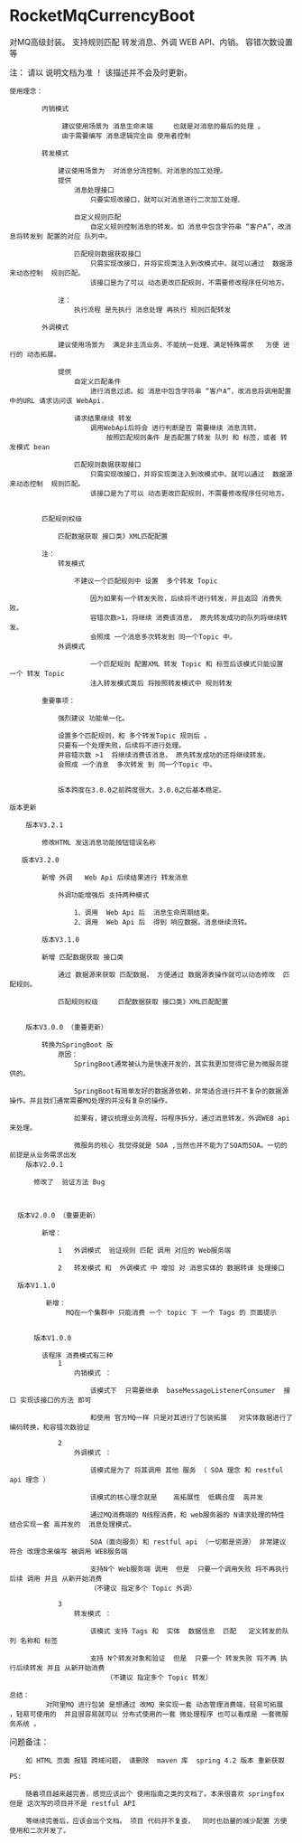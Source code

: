 # RocketMqCurrencyBoot
对MQ高级封装。 支持规则匹配 转发消息、外调 WEB API、内销。 容错次数设置等

注：
    请以 说明文档为准 ！ 该描述并不会及时更新。
    
    使用理念：
    
			内销模式 
				
				 建议使用场景为 消息生命末端     也就是对消息的最后的处理 。
				 由于需要编写 消息逻辑完全由 使用者控制
				 
			转发模式
				
				建议使用场景为  对消息分流控制、对消息的加工处理。
				提供 
					消息处理接口
					 	只要实现改接口，就可以对消息进行二次加工处理、
					 	
				   	自定义规则匹配
				   		自定义规则控制消息的转发。如 消息中包含字符串 “客户A”，改消息将转发到 配置的对应 队列中。
				   	
				   	匹配规则数据获取接口
				   		只需实现改接口，并将实现类注入到改模式中。就可以通过  数据源来动态控制  规则匹配。
				   		该接口是为了可以 动态更改匹配规则，不需要修改程序任何地方。
				   		
				注：
					执行流程 是先执行 消息处理 再执行 规则匹配转发
						
			外调模式  
				
				建议使用场景为  满足非主流业务、不能统一处理、满足特殊需求   方便 进行的 动态拓展。 
				
				提供   
					自定义匹配条件 
						进行消息过滤。如 消息中包含字符串 “客户A”，改消息将调用配置中的URL 请求访问该 WebApi.
					
					请求结果继续 转发
						调用WebApi后将会 进行判断是否 需要继续 消息流转。
							按照匹配规则条件 是否配置了转发 队列 和 标签，或者 转发模式 bean 
					
					匹配规则数据获取接口
				   		只需实现改接口，并将实现类注入到改模式中。就可以通过  数据源来动态控制  规则匹配。
				   		该接口是为了可以 动态更改匹配规则，不需要修改程序任何地方。
					
									 
			匹配规则权级     
				
				匹配数据获取 接口类》XML匹配配置 
				
			注：
				转发模式
				
				 	不建议一个匹配规则中 设置  多个转发 Topic
				 	
						因为如果有一个转发失败，后续将不进行转发，并且返回 消费失败。
						容错次数>1，将继续 消费该消息， 原先转发成功的队列将继续转发。
						会照成 一个消息多次转发到 同一个Topic 中。
				外调模式
				
						一个匹配规则 配置XML 转发 Topic 和 标签后该模式只能设置 一个 转发 Topic 
						注入转发模式类后 将按照转发模式中 规则转发
				
			重要事项：
			
				强烈建议 功能单一化。
				
				设置多个匹配规则，和 多个转发Topic 规则后 。
				只要有一个处理失败，后续将不进行处理。
				并容错次数 >1  将继续消费该消息， 原先转发成功的还将继续转发。
				会照成 一个消息  多次转发 到 同一个Topic 中。
				
				
				版本跨度在3.0.0之前跨度很大，3.0.0之后基本稳定。
			
	版本更新
	
	    版本V3.2.1
	
	        修改HTML 发送消息功能按钮错误名称	
	        
	   版本V3.2.0		

        	新增 外调	Web Api 后续结果进行 转发消息
        		
        		外调功能增强后 支持两种模式
        			
        			1、调用  Web Api 后  消息生命周期结束。
        			2、调用  Web Api 后  得到 响应数据，消息继续流转。
			
			版本V3.1.0

        	新增 匹配数据获取 接口类
        	
        		通过 数据源来获取 匹配数据。 方便通过 数据源表操作就可以动态修改  匹配规则。 
        		
        		匹配规则权级     匹配数据获取 接口类》XML匹配配置 
    		
    		
    	版本V3.0.0 （重要更新）
	
        	转换为SpringBoot 版
        		原因：
        			SpringBoot通常被认为是快速开发的，其实我更加觉得它是为微服务提供的。
        			
        			SpringBoot有简单友好的数据源依赖，非常适合进行并不复杂的数据源操作。并且我们通常需要MQ处理的并没有复杂的操作。
        			
        			如果有，建议梳理业务流程，将程序拆分，通过消息转发，外调WEB api 来处理。
        			
        			微服务的核心 我觉得就是 SOA ,当然也并不能为了SOA而SOA。一切的前提是从业务需求出发	
    	版本V2.0.1
	
      	  修改了  验证方法 Bug
      	  
      	  
      	  
      版本V2.0.0 （重要更新）

        	新增：
        		
        		1	外调模式  验证规则 匹配 调用 对应的 Web服务端
        	  
        		2   转发模式 和  外调模式 中 增加 对 消息实体的 数据转译 处理接口	
        		
      版本V1.1.0
	
	         新增：
		          MQ在一个集群中 只能消费 一个 topic 下 一个 Tags 的 页面提示     		
		          
		          
		  版本V1.0.0
  
	        该程序 消费模式有三种
        		1
        			内销模式 ：
        			
        				该模式下  只需要继承  baseMessageListenerConsumer  接口 实现该接口的方法 即可  
        				
        				和使用 官方MQ一样 只是对其进行了包装拓展   对实体数据进行了 编码转换，和容错次数验证 
        				
        		2  
        			外调模式 ：
        			
        				该模式是为了 将其调用 其他 服务 （ SOA 理念 和 restful api 理念 ） 
        				
        			 	该模式的核心理念就是    高拓展性  低耦合度  高并发
        				
        			   	通过MQ消费端的 N线程消费，和 web服务器的 N请求处理的特性   结合实现一套 高并发的  消息处理模式。 	
        				
        				SOA（面向服务）和 restful api （一切都是资源） 非常建议 符合 改理念来编写 被调用 WEB服务端
        				
        				支持N个 Web服务端 调用  但是  只要一个调用失败 将不再执行后续 调用 并且 从新开始消费  
        				（不建议 指定多个 Topic 外调）
        			
        		3 
        			转发模式 ：
        			
        				该模式 支持 Tags 和  实体  数据信息  匹配   定义转发的队列 名称和 标签
        				
        				支持 N个转发对象和验证  但是  只要一个 转发失败 将不再 执行后续转发 并且 从新开始消费
        			        （不建议 指定多个 Topic 转发）       
			
	总结：
		     对阿里MQ 进行包装 是想通过 改MQ 来实现一套 动态管理消费端，轻易可拓展 ，轻易可使用的  并且很容易就可以 分布式使用的一套 微处理程序 也可以看成是 一套微服务系统 。			


  问题备注：
      	
      	如 HTML 页面 报错 跨域问题， 请删除  maven 库  spring 4.2 版本 重新获取	  

	PS:
    
    	随着项目越来越完善，感觉应该出个 使用指南之类的文档了。本来很喜欢 springfox 但是 这次写的项目并不是 restful API
     
    	等继续完善后，应该会出个文档。 项目 代码并不复查，  同时也劲量的减少配置 方便使用和二次开发了。
     	
